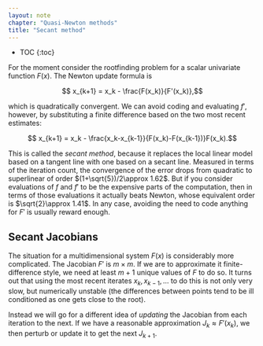 ```yaml
---
layout: note
chapter: "Quasi-Newton methods"
title: "Secant method"
---
```

* TOC
{:toc}

For the moment consider the rootfinding problem for a scalar univariate function $F(x)$. The Newton update formula is 

$$ x_{k+1} = x_k - \frac{F(x_k)}{F'(x_k)},$$

which is quadratically convergent. We can avoid coding and evaluating $f'$, however, by substituting a finite difference based on the two most recent estimates:

$$ x_{k+1} = x_k - \frac{x_k-x_{k-1}}{F(x_k)-F(x_{k-1})}F(x_k).$$

This is called the *secant method*, because it replaces the local linear model based on a tangent line with one based on a secant line. Measured in terms of the iteration count, the convergence of the error drops from quadratic to superlinear of order $(1+\sqrt{5})/2\approx 1.62$. But if you consider evaluations of $f$ and $f'$ to be the expensive parts of the computation, then in terms of those evaluations it actually beats Newton, whose equivalent order is $\sqrt{2}\approx 1.41$. In any case, avoiding the need to code anything for $F'$ is usually reward enough.

## Secant Jacobians

The situation for a multidimensional system $F(x)$ is considerably more complicated. The Jacobian $F'$ is $m\times m$. If we are to approximate it finite-difference style, we need at least $m+1$ unique values of $F$ to do so. It turns out that using the most recent iterates $x_k,x_{k-1},\ldots$ to do this is not only very slow, but numerically unstable (the differences between points tend to be ill conditioned as one gets close to the root). 

Instead we will go for a different idea of *updating* the Jacobian from each iteration to the next. If we have a reasonable approximation $J_{k}\approx F'(x_{k})$, we then perturb or update it to get the next $J_{k+1}$. 
